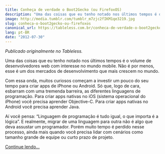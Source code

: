 ```yaml
---
title: Conheça de verdade o Boot2Gecko (ou FirefoxOS)
description: "Uma das coisas que eu tenho notado nos últimos tempos é o volume de desenvolvedores web com interesse no mundo mobile. Não é por menos, esse é um dos mercados de desenvolvimento que mais crescem no mundo."
image: http://media.tumblr.com/tumblr_m7zjc2fIKM1qe3219.jpg
slug: conheca-o-boot2gecko-ou-firefoxos
canonical_url: https://tableless.com.br/conheca-de-verdade-o-boot2gecko-ou-firefoxos/
lang: pt-BR
date: "2012-07-30"
---
```


_Publicado originalmente no Tableless._

Uma das coisas que eu tenho notado nos últimos tempos é o volume de desenvolvedores web com interesse no mundo mobile. Não é por menos, esse é um dos mercados de desenvolvimento que mais crescem no mundo.

Com essa onda, muitos curiosos começam a investir um pouco do seu tempo para criar apps de iPhone ou Android. Só que, logo de cara, esbarram com uma tremenda barreira, as diferentes linguagens de programação. Para criar apps nativas no iOS (sistema operacional do iPhone) você precisa aprender Objective-C. Para criar apps nativas no Android você precisa aprender Java.

Aí você pensa: “Linguagem de programação é tudo igual, o que importa é a lógica”. E realmente, migrar de uma linguagem para outra não é algo que deva assustar um programador. Porém muito tempo é perdido nesse processo, ainda mais quando você precisa lidar com cenários como tamanho grande de equipe ou curto prazo de projeto.

[Continue lendo…](http://tableless.com.br/conheca-de-verdade-o-boot2gecko-ou-firefoxos/)

